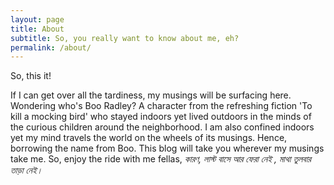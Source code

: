 ```yaml
---
layout: page
title: About
subtitle: So, you really want to know about me, eh?
permalink: /about/
---
```


So, this it!

If I can get over all the tardiness, my musings will be surfacing  here. Wondering who's Boo Radley? A character from the refreshing fiction 'To kill a mocking bird' who stayed indoors yet lived outdoors in the minds of the curious children around the neighborhood. I am also confined indoors yet my mind travels the world on the wheels of its musings. Hence, borrowing the name from Boo. This blog will take you wherever my musings take me. So, enjoy the ride with me fellas, *কারণ, লাস্ট বাসে আর ফেরা নেই , মাথা তুলবার তাড়া নেই।*
